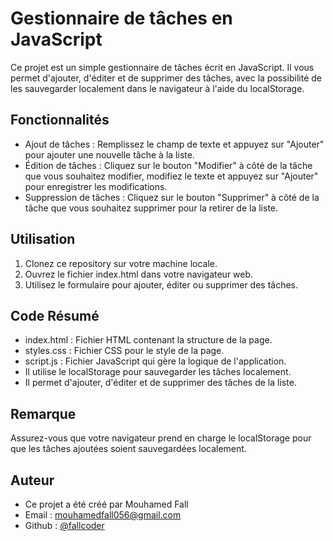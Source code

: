 # Gestionnaire de tâches en JavaScript
Ce projet est un simple gestionnaire de tâches écrit en JavaScript. Il vous permet d'ajouter, d'éditer et de supprimer des tâches, avec la possibilité de les sauvegarder localement dans le navigateur à l'aide du localStorage.

## Fonctionnalités
 * Ajout de tâches : Remplissez le champ de texte et appuyez sur "Ajouter" pour ajouter une nouvelle tâche à la liste.
 * Édition de tâches : Cliquez sur le bouton "Modifier" à côté de la tâche que vous souhaitez modifier, modifiez le texte et appuyez sur "Ajouter" pour enregistrer les modifications.
 * Suppression de tâches : Cliquez sur le bouton "Supprimer" à côté de la tâche que vous souhaitez supprimer pour la retirer de la liste.

## Utilisation
1. Clonez ce repository sur votre machine locale.
2. Ouvrez le fichier index.html dans votre navigateur web.
3. Utilisez le formulaire pour ajouter, éditer ou supprimer des tâches.

## Code Résumé
* index.html : Fichier HTML contenant la structure de la page.
* styles.css : Fichier CSS pour le style de la page.
* script.js : Fichier JavaScript qui gère la logique de l'application.
 * Il utilise le localStorage pour sauvegarder les tâches localement.
 * Il permet d'ajouter, d'éditer et de supprimer des tâches de la liste.
   
## Remarque
Assurez-vous que votre navigateur prend en charge le localStorage pour que les tâches ajoutées soient sauvegardées localement.

## Auteur
* Ce projet a été créé par Mouhamed Fall
* Email : mouhamedfall056@gmail.com
* Github : [@fallcoder](https://github.com/fallcoder)
